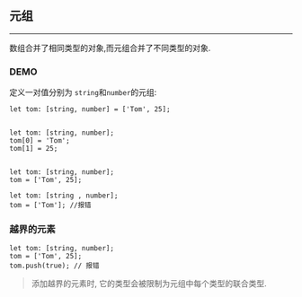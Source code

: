 ## 元组

----


数组合并了相同类型的对象,而元组合并了不同类型的对象.

### DEMO

定义一对值分别为 `string`和`number`的元组:

```
let tom: [string, number] = ['Tom', 25];


let tom: [string, number];
tom[0] = 'Tom';
tom[1] = 25;


let tom: [string, number];
tom = ['Tom', 25];

let tom: [string , number];
tom = ['Tom']; //报错

```

### 越界的元素

```
let tom: [string, number];
tom = ['Tom', 25];
tom.push(true); // 报错

```

>添加越界的元素时, 它的类型会被限制为元组中每个类型的联合类型.





